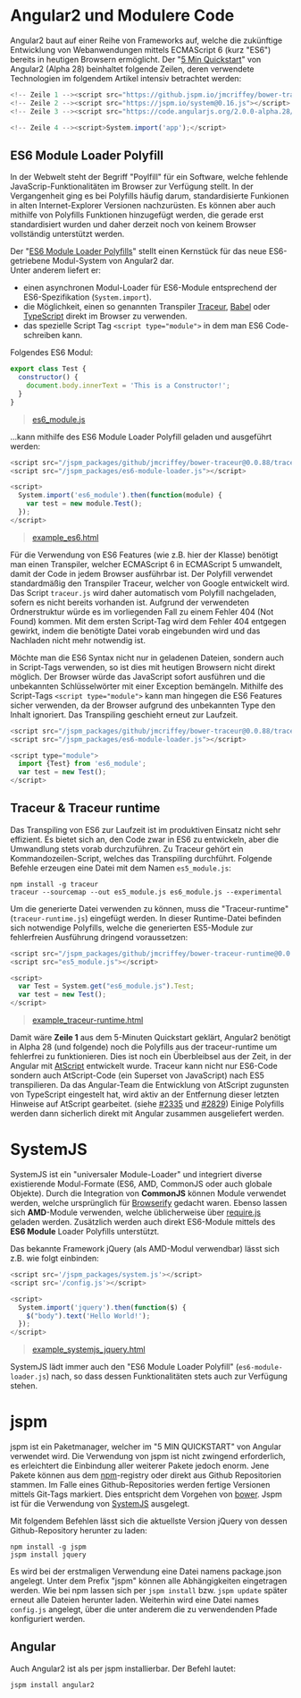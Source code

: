 # Angular2 und Modulere Code

Angular2 baut auf einer Reihe von Frameworks auf, welche die zukünftige Entwicklung von Webanwendungen mittels ECMAScript 6 (kurz "ES6") bereits in heutigen Browsern ermöglicht. Der "[5 Min Quickstart](https://angular.io/docs/js/latest/quickstart.html)" von Angular2 (Alpha 28) beinhaltet folgende Zeilen, deren verwendete Technologien im folgendem Artikel intensiv betrachtet werden:

```javascript
<!-- Zeile 1 --><script src="https://github.jspm.io/jmcriffey/bower-traceur-runtime@0.0.87/traceur-runtime.js"></script>
<!-- Zeile 2 --><script src="https://jspm.io/system@0.16.js"></script>
<!-- Zeile 3 --><script src="https://code.angularjs.org/2.0.0-alpha.28/angular2.dev.js"></script>

<!-- Zeile 4 --><script>System.import('app');</script>
```

## ES6 Module Loader Polyfill

In der Webwelt steht der Begriff "Poylfill" für ein Software, welche fehlende JavaScrip-Funktionalitäten im Browser zur Verfügung stellt. In der Vergangenheit ging es bei Polyfills häufig darum, standardisierte Funkionen in alten Internet-Explorer Versionen nachzurüsten. Es können aber auch mithilfe von Polyfills Funktionen hinzugefügt werden, die gerade erst standardisiert wurden und daher derzeit noch von keinem Browser vollständig unterstützt werden.

Der "[ES6 Module Loader Polyfills](https://github.com/ModuleLoader/es6-module-loader)" stellt einen Kernstück für das neue ES6-getriebene Modul-System von Angular2 dar.  
Unter anderem liefert er:
* einen asynchronen Modul-Loader für ES6-Module entsprechend der ES6-Spezifikation (`System.import`).
* die Möglichkeit, einen so genannten Transpiler [Traceur](https://github.com/google/traceur-compiler), [Babel](http://babeljs.io/) oder [TypeScript](https://github.com/Microsoft/TypeScript/) direkt im Browser zu verwenden.
* das spezielle Script Tag `<script type="module">` in dem man ES6 Code-schreiben kann.

Folgendes ES6 Modul:

```javascript
export class Test {
  constructor() {
    document.body.innerText = 'This is a Constructor!';
  }
}
```
> [es6_module.js](es6_module.js)

...kann mithilfe des ES6 Module Loader Polyfill geladen und ausgeführt werden:
```javascript
<script src="/jspm_packages/github/jmcriffey/bower-traceur@0.0.88/traceur.js"></script>
<script src="/jspm_packages/es6-module-loader.js"></script>

<script>
  System.import('es6_module').then(function(module) {
    var test = new module.Test();
  });
</script>
```
> [example_es6.html](example_es6.html)

Für die Verwendung von ES6 Features (wie z.B. hier der Klasse) benötigt man einen Transpiler, welcher ECMAScript 6 in ECMAScript 5 umwandelt, damit der Code in jedem Browser ausführbar ist. Der Polyfill verwendet standardmäßig den Transpiler Traceur, welcher von Google entwickelt wird. Das Script `traceur.js` wird daher automatisch vom Polyfill nachgeladen, sofern es nicht bereits vorhanden ist. Aufgrund der verwendeten Ordnerstruktur würde es im vorliegenden Fall zu einem Fehler 404 (Not Found) kommen. Mit dem ersten Script-Tag wird dem Fehler 404 entgegen gewirkt, indem die benötigte Datei vorab eingebunden wird und das Nachladen nicht mehr notwendig ist.

Möchte man die ES6 Syntax nicht nur in geladenen Dateien, sondern auch in Script-Tags verwenden, so ist dies mit heutigen Browsern nicht direkt möglich. Der Browser würde das JavaScript sofort ausführen und die unbekannten Schlüsselwörter mit einer Exception bemängeln. Mithilfe des Script-Tags `<script type="module">` kann man hingegen die ES6 Features sicher verwenden, da der Browser aufgrund des unbekannten Type den Inhalt ignoriert. Das Transpiling geschieht erneut zur Laufzeit.

```javascript
<script src="/jspm_packages/github/jmcriffey/bower-traceur@0.0.88/traceur.js"></script>
<script src="/jspm_packages/es6-module-loader.js"></script>

<script type="module">
  import {Test} from 'es6_module';
  var test = new Test();
</script>
```


## Traceur & Traceur runtime

Das Transpiling von ES6 zur Laufzeit ist im produktiven Einsatz nicht sehr effizient. Es bietet sich an, den Code zwar in ES6 zu entwickeln, aber die Umwandlung stets vorab durchzuführen. Zu Traceur gehört ein Kommandozeilen-Script, welches das Transpiling durchführt. Folgende Befehle erzeugen eine Datei mit dem Namen `es5_module.js`:

```
npm install -g traceur
traceur --sourcemap --out es5_module.js es6_module.js --experimental
```

Um die generierte Datei verwenden zu können, muss die "Traceur-runtime" (`traceur-runtime.js`) eingefügt werden. In dieser Runtime-Datei befinden sich notwendige Polyfills, welche die generierten ES5-Module zur fehlerfreien Ausführung dringend voraussetzen:

```javascript
<script src="/jspm_packages/github/jmcriffey/bower-traceur-runtime@0.0.88/traceur-runtime.js"></script>
<script src="es5_module.js"></script>

<script>
  var Test = System.get("es6_module.js").Test;
  var test = new Test();
</script>
``` 
> [example_traceur-runtime.html](example_traceur-runtime.html)

Damit wäre **Zeile 1** aus dem 5-Minuten Quickstart geklärt, Angular2 benötigt in Alpha 28 (und folgende) noch die Polyfills aus der traceur-runtime um fehlerfrei zu funktionieren. Dies ist noch ein Überbleibsel aus der Zeit, in der Angular mit [AtScript](http://atscript.org/) entwickelt wurde. Traceur kann nicht nur ES6-Code sondern auch AtScript-Code (ein Superset von JavaScript) nach ES5 transpilieren. Da das Angular-Team die Entwicklung von AtScript zugunsten von TypeScript eingestelt hat, wird aktiv an der Entfernung dieser letzten Hinweise auf AtScript gearbeitet. (siehe [#2335](https://github.com/angular/angular/issues/2335) und [#2829](https://github.com/angular/angular/issues/2829)) Einige Polyfills werden dann sicherlich direkt mit Angular zusammen ausgeliefert werden.


# SystemJS

SystemJS ist ein "universaler Module-Loader" und integriert diverse existierende Modul-Formate (ES6, AMD, CommonJS oder auch globale Objekte). Durch die Integration von **CommonJS** können Module verwendet werden, welche ursprünglich für [Browserify](http://browserify.org/) gedacht waren. Ebenso lassen sich **AMD**-Module verwenden, welche üblicherweise über [require.js](http://requirejs.org/) geladen werden. Zusätzlich werden auch direkt ES6-Module mittels des **ES6 Module** Loader Polyfills unterstützt.

Das bekannte Framework jQuery (als AMD-Modul verwendbar) lässt sich z.B. wie folgt einbinden:

```js
<script src='/jspm_packages/system.js'></script>
<script src='/config.js'></script>

<script>
  System.import('jquery').then(function($) {
    $("body").text('Hello World!');
  });
</script>
```
> [example_systemjs_jquery.html](example_systemjs_jquery.html)


SystemJS lädt immer auch den "ES6 Module Loader Polyfill" (`es6-module-loader.js`) nach, so dass dessen Funktionalitäten stets auch zur Verfügung stehen.


# jspm

jspm ist ein Paketmanager, welcher im "5 MIN QUICKSTART" von Angular verwendet wird. Die Verwendung von jspm ist nicht zwingend erforderlich, es erleichtert die Einbindung aller weiterer Pakete jedoch enorm. Jene Pakete können aus dem [npm](npmjs.com)-registry oder direkt aus Github Repositorien stammen. Im Falle eines Github-Repositories werden fertige Versionen mittels Git-Tags markiert. Dies entspricht dem Vorgehen von [bower](http://bower.io). Jspm ist für die Verwendung von [SystemJS](https://github.com/systemjs/systemjs) ausgelegt.

Mit folgendem Befehlen lässt sich die aktuellste Version jQuery von dessen Github-Repository herunter zu laden:

```
npm install -g jspm
jspm install jquery
```

Es wird bei der erstmaligen Verwendung eine Datei namens package.json angelegt. Unter dem Prefix "jspm" können alle Abhängigkeiten eingetragen werden. Wie bei npm lassen sich per `jspm install` bzw. `jspm update` später erneut alle Dateien herunter laden. Weiterhin wird eine Datei names `config.js` angelegt, über die unter anderem die zu verwendenden Pfade konfiguriert werden.




## Angular

Auch Angular2 ist als per jspm installierbar.
Der Befehl lautet:

```
jspm install angular2
```
